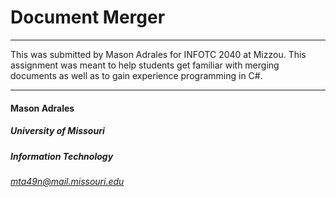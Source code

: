 # Document Merger
***

This was submitted by Mason Adrales for INFOTC 2040 at Mizzou. This assignment was meant to help students get familiar with merging documents as well as to gain experience programming in C#. 

***

#### **Mason Adrales**
##### University of Missouri
##### Information Technology
###### mta49n@mail.missouri.edu
